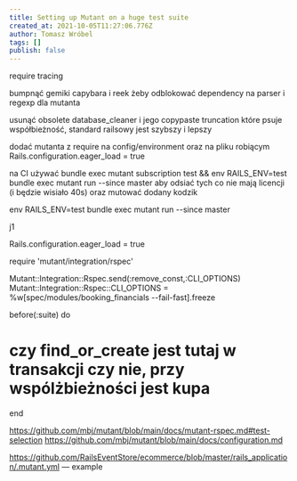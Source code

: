 ```yaml
---
title: Setting up Mutant on a huge test suite
created_at: 2021-10-05T11:27:06.776Z
author: Tomasz Wróbel
tags: []
publish: false
---
```




require tracing


bumpnąć gemiki capybara i reek żeby odblokować dependency na parser i regexp dla mutanta

usunąć obsolete database_cleaner i jego copypaste truncation które psuje współbieżność, standard railsowy jest szybszy i lepszy

dodać mutanta z require na config/environment oraz na pliku robiącym Rails.configuration.eager_load = true

na CI używać bundle exec mutant subscription test && env RAILS_ENV=test bundle exec mutant run --since master aby odsiać tych co nie mają licencji (i będzie wisiało 40s) oraz mutować dodany kodzik

env RAILS_ENV=test bundle exec mutant run --since master

j1

Rails.configuration.eager_load = true

require 'mutant/integration/rspec'

Mutant::Integration::Rspec.send(:remove_const,:CLI_OPTIONS)
Mutant::Integration::Rspec::CLI_OPTIONS = %w[spec/modules/booking_financials --fail-fast].freeze

before(:suite) do
  # czy find_or_create jest tutaj w transakcji czy nie, przy wspólżbieżności jest kupa
end



https://github.com/mbj/mutant/blob/main/docs/mutant-rspec.md#test-selection
https://github.com/mbj/mutant/blob/main/docs/configuration.md

https://github.com/RailsEventStore/ecommerce/blob/master/rails_application/.mutant.yml — example
